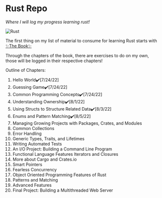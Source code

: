 # Rust Repo 
*Where I will log my progress learning rust!*

![Rust](https://foundation.rust-lang.org/img/rust-logo-blk.svg)

The first thing on my list of material to consume for learning Rust starts with [✨The Book✨](https://doc.rust-lang.org/book/)

Through the chapters of the book, there are exercises to do on my own, those will be logged in their respective chapters!

Outline of Chapters:
1. Hello World✔️[7/24/22]
2. Guessing Game✔️[7/24/22]
3. Common Programming Concepts✔️[7/24/22]
4. Understanding Ownership✔️[8/1/22]
5. Using Structs to Structure Related Data✔️[8/3/22]
6. Enums and Pattern Matching✔️[8/5/22]
7. Managing Growing Projects with Packages, Crates, and Modules
8. Common Collections
9. Error Handling
10. Generic Types, Traits, and Lifetimes
11. Writing Automated Tests
12. An I/O Project: Building a Command Line Program
13. Functional Language Features Iterators and Closures
14. More about Cargo and Crates.io
15. Smart Pointers
16. Fearless Concurrency
17. Object Oriented Programming Features of Rust
18. Patterns and Matching
19. Advanced Features
20. Final Project: Building a Multithreaded Web Server
